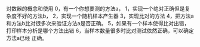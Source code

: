 对数器的概念和使用
0，有一个你想要测的方法a，
1，实现一个绝对正确但是复杂度不好的方法b，
2，实现一个随机样本产生器
3，实现比对的方法
4，把方法a和方法b比对很多次来验证方法a是否正确。
5，如果有一个样本使得比对出错，打印样本分析是哪个方法出错
6，当样本数量很多时比对测试依然正确，可以确定方法a已经 正确。
